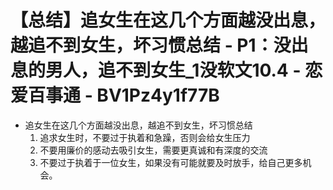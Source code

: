# 【总结】追女生在这几个方面越没出息，越追不到女生，坏习惯总结 - P1：没出息的男人，追不到女生_1没软文10.4 - 恋爱百事通 - BV1Pz4y1f77B

-   追女生在这几个方面越没出息，越追不到女生，坏习惯总结
    1.  追求女生时，不要过于执着和急躁，否则会给女生压力
    2.  不要用廉价的感动去吸引女生，需要更真诚和有深度的交流
    3.  不要过于执着于一位女生，如果没有可能就要及时放手，给自己更多机会。